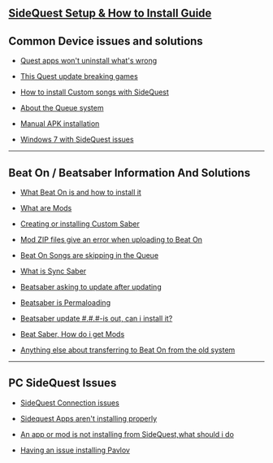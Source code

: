 [SideQuest Setup & How to Install Guide](https://github.com/the-expanse/SideQuest/wiki/SideQuest-Setup-&-How-To-install)
----
**Common Device issues and solutions**
----
- [Quest apps won't uninstall what's wrong](https://github.com/the-expanse/SideQuest/wiki/.My-apps-won't-uninstall-what's-wrong%3F)

- [This Quest update breaking games](https://github.com/the-expanse/SideQuest/wiki/Quest-update-breaking-games%3F)

- [How to install Custom songs with SideQuest](https://github.com/the-expanse/SideQuest/wiki/How-to-install-Custom-Songs)

- [About the Queue system](https://github.com/the-expanse/SideQuest/wiki/The-Queue-System)

- [Manual APK installation](https://github.com/the-expanse/SideQuest/wiki/How-can-i-manually-install-apps)

- [Windows 7 with SideQuest issues](https://github.com/the-expanse/SideQuest/wiki/I-Have-Windows-7,-can-i-use-SideQuest%3F)
----

**Beat On / Beatsaber Information And Solutions**
----

- [What Beat On is and how to install it](https://github.com/the-expanse/SideQuest/wiki/Beat-On,-What-is-that%3F)

- [What are Mods](https://github.com/the-expanse/SideQuest/wiki/What-are-Mods%3F)

- [Creating or installing Custom Saber](https://github.com/the-expanse/SideQuest/wiki/I-want-to-create-or-install-Custom-sabers.)

- [Mod ZIP files give an error when uploading to Beat On](https://github.com/the-expanse/SideQuest/wiki/Mod-ZIP-files-give-an-error-when-uploading-to-Beat-On)

- [Beat On Songs are skipping in the Queue](https://github.com/the-expanse/SideQuest/wiki/Beat-On-songs-are-skipping-in-the-install-Queue)
- [What is Sync Saber](https://github.com/the-expanse/SideQuest/wiki/What-is-Sync-Saber)

- [Beatsaber asking to update after updating](https://github.com/the-expanse/SideQuest/wiki/Beatsaber-asking-to-update-after-updating%3F)

- [Beatsaber is Permaloading](https://github.com/the-expanse/SideQuest/wiki/Beatsaber-is--Permaloading,-what-can-i-do-about-it%3F)

- [Beatsaber update #.#.#-is out, can i install it?](https://github.com/the-expanse/SideQuest/wiki/Beatsaber-update-%23.%23.%23-is-out,-can-i-install-it%3F)

- [Beat Saber, How do i get Mods](https://github.com/the-expanse/SideQuest/wiki/How-do-i-get-Beat-Saber-Mods%3F)

- [Anything else about transferring to Beat On from the old system](https://github.com/the-expanse/SideQuest/wiki/Anything-else-users-should-know-about-installing-Beat-On-from-the-old-system)
----

**PC SideQuest Issues**
----
- [SideQuest Connection issues](https://github.com/the-expanse/SideQuest/wiki/I-am-having-issues-Connecting-,-what-do-i-do%3F)

- [Sidequest Apps aren't installing properly](https://github.com/the-expanse/SideQuest/wiki/SideQuest-isn't-working-properly,-apps-won't-install)


- [An app or mod is not installing from SideQuest,what should i do](https://github.com/the-expanse/SideQuest/wiki/An-App-or-Mod-is-not-installing-from-SideQuest,-what-should-i-do%3F)


- [Having an issue installing Pavlov](https://github.com/the-expanse/SideQuest/wiki/having-an-issue-installing-Pavlov%3F)